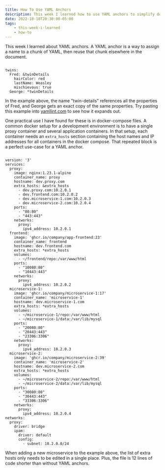 ```yaml
---
title: How To Use YAML Anchors
description: This week I learned how to use YAML anchors to simplify docker compose files and save lines of code.
date: 2022-10-18T20:30:00-05:00
tags:
    - this-week-i-learned
    - how-to
---
```

This week I learned about YAML anchors. A YAML anchor is a way to assign a name to a chunk of YAML, then reuse that chunk elsewhere in the document.

<pre class="codeWrapper"><code class="language-yaml">
twins:
  Fred: &twinDetails
    hairColor: red
    lastName: Weasley
    mischievous: true
  George: *twinDetails
</code></pre>

In the example above, the name "twin-details" references all the properties of Fred, and George gets an exact copy of the same properties. Try pasting this example into [yamllint.com](http://www.yamllint.com/) to see how it expands out.

One practical use I have found for these is in docker-compose files. A common docker setup for a development environment is to have a single proxy container and several application containers. In that setup, each container needs an <code class="language-yaml">extra_hosts</code> section containing the host names and IP addresses for all containers in the docker compose. That repeated block is a perfect use-case for a YAML anchor.

<pre class="codeWrapper"><code class="language-yaml">
version: '3'
services:
  proxy:
    image: nginx:1.23.1-alpine
    container_name: proxy
    hostname: dev.proxy.com
    extra_hosts: &extra_hosts
      - dev.proxy.com:10.2.0.1
      - dev.frontend.com:10.2.0.2
      - dev.microservice-1.com:10.2.0.3
      - dev.microservice-2.com:10.2.0.4
    ports:
      - "80:80"
      - "443:443"
    networks:
      proxy:
        ipv4_address: 10.2.0.1
  frontend:
    image: 'ghcr.io/company/app-frontend:23'
    container_name: frontend
    hostname: dev.frontend.com
    extra_hosts: *extra_hosts
    volumes:
      - ~/frontend/repo:/var/www/html
    ports:
      - "10080:80"
      - "10443:443"
    networks:
      proxy:
        ipv4_address: 10.2.0.2
  microservice-1:
    image: 'ghcr.io/company/microservice-1:17'
    container_name: 'microservice-1'
    hostname: dev.microservice-1.com
    extra_hosts: *extra_hosts
    volumes:
      - ~/microservice-1/repo:/var/www/html
      - ~/microservice-1/data:/var/lib/mysql
    ports:
      - "20080:80"
      - "20443:443"
      - "23306:3306"
    networks:
      proxy:
        ipv4_address: 10.2.0.3
  microservice-2:
    image: 'ghcr.io/company/microservice-2:39'
    container_name: 'microservice-2'
    hostname: dev.microservice-2.com
    extra_hosts: *extra_hosts
    volumes:
      - ~/microservice-2/repo:/var/www/html
      - ~/microservice-2/data:/var/lib/mysql
    ports:
      - "30080:80"
      - "30443:443"
      - "33306:3306"
    networks:
      proxy:
        ipv4_address: 10.2.0.4
networks:
  proxy:
    driver: bridge
    ipam:
      driver: default
      config:
        - subnet: 10.2.0.0/24
</code></pre>

When adding a new microservice to the example above, the list of extra hosts only needs to be edited in a single place. Plus, the file is 12 lines of code shorter than without YAML anchors.

<link rel="stylesheet" href="https://cdnjs.cloudflare.com/ajax/libs/prism/9000.0.1/themes/prism-tomorrow.min.css" integrity="sha512-kSwGoyIkfz4+hMo5jkJngSByil9jxJPKbweYec/UgS+S1EgE45qm4Gea7Ks2oxQ7qiYyyZRn66A9df2lMtjIsw==" crossorigin="anonymous" referrerpolicy="no-referrer">
<script src="https://cdnjs.cloudflare.com/ajax/libs/prism/9000.0.1/prism.min.js" integrity="sha512-UOoJElONeUNzQbbKQbjldDf9MwOHqxNz49NNJJ1d90yp+X9edsHyJoAs6O4K19CZGaIdjI5ohK+O2y5lBTW6uQ==" crossorigin="anonymous" referrerpolicy="no-referrer"></script>
<script src="https://cdnjs.cloudflare.com/ajax/libs/prism/9000.0.1/components/prism-yaml.min.js" integrity="sha512-epBuSQcDNi/0lmCXr7cGjqWcfnzXe4m/GdIFFNDcQ7v/JF4H8I+l4wmVQiYO6NkLGSDo3LR7HaUfUL/5sjWtXg==" crossorigin="anonymous" referrerpolicy="no-referrer"></script>